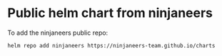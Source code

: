 # Public helm chart from ninjaneers

To add the ninjaneers public repo:

```
helm repo add ninjaneers https://ninjaneers-team.github.io/charts
```
